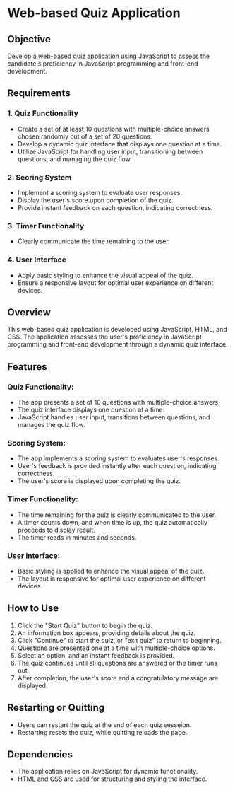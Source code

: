 # Web-based Quiz Application

## Objective
Develop a web-based quiz application using JavaScript to assess the candidate's proficiency in JavaScript programming and front-end development.

## Requirements

### 1. Quiz Functionality
   - Create a set of at least 10 questions with multiple-choice answers chosen randomly out of a set of 20 questions.
   - Develop a dynamic quiz interface that displays one question at a time.
   - Utilize JavaScript for handling user input, transitioning between questions, and managing the quiz flow.

### 2. Scoring System
   - Implement a scoring system to evaluate user responses.
   - Display the user's score upon completion of the quiz.
   - Provide instant feedback on each question, indicating correctness.

### 3. Timer Functionality
   - Clearly communicate the time remaining to the user.

### 4. User Interface
   - Apply basic styling to enhance the visual appeal of the quiz.
   - Ensure a responsive layout for optimal user experience on different devices.

## Overview
This web-based quiz application is developed using JavaScript, HTML, and CSS. The application assesses the user's proficiency in JavaScript programming and front-end development through a dynamic quiz interface.

## Features

### Quiz Functionality:
- The app presents a set of 10 questions with multiple-choice answers.
- The quiz interface displays one question at a time.
- JavaScript handles user input, transitions between questions, and manages the quiz flow.

### Scoring System:
- The app implements a scoring system to evaluates user's responses.
- User's feedback is provided instantly after each question, indicating correctness.
- The user's score is displayed upon completing the quiz.

### Timer Functionality:
- The time remaining for the quiz is clearly communicated to the user.
- A timer counts down, and when time is up, the quiz automatically proceeds to display result.
- The timer reads in minutes and seconds.

### User Interface:
- Basic styling is applied to enhance the visual appeal of the quiz.
- The layout is responsive for optimal user experience on different devices.

## How to Use
1. Click the "Start Quiz" button to begin the quiz.
2. An information box appears, providing details about the quiz.
3. Click "Continue" to start the quiz, or "exit quiz" to return to beginning.
4. Questions are presented one at a time with multiple-choice options.
5. Select an option, and an instant feedback is provided.
6. The quiz continues until all questions are answered or the timer runs out.
7. After completion, the user's score and a congratulatory message are displayed.

## Restarting or Quitting
- Users can restart the quiz at the end of each quiz sesseion.
- Restarting resets the quiz, while quitting reloads the page.

## Dependencies
- The application relies on JavaScript for dynamic functionality.
- HTML and CSS are used for structuring and styling the interface.
